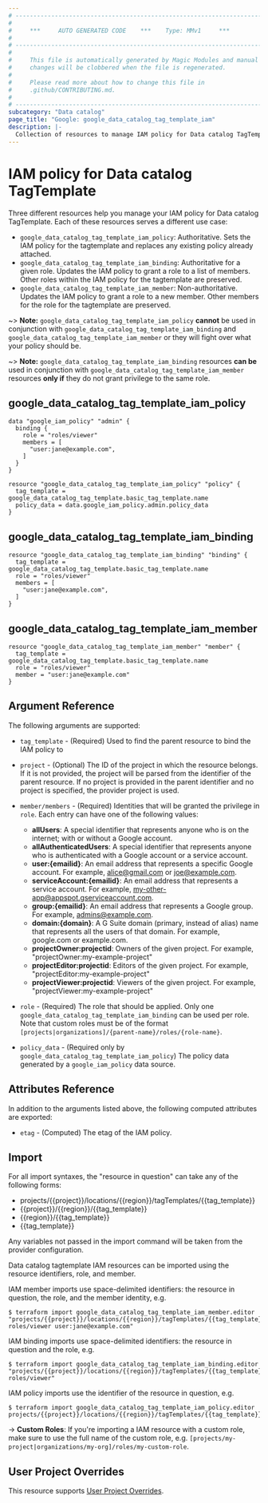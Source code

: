 ```yaml
---
# ----------------------------------------------------------------------------
#
#     ***     AUTO GENERATED CODE    ***    Type: MMv1     ***
#
# ----------------------------------------------------------------------------
#
#     This file is automatically generated by Magic Modules and manual
#     changes will be clobbered when the file is regenerated.
#
#     Please read more about how to change this file in
#     .github/CONTRIBUTING.md.
#
# ----------------------------------------------------------------------------
subcategory: "Data catalog"
page_title: "Google: google_data_catalog_tag_template_iam"
description: |-
  Collection of resources to manage IAM policy for Data catalog TagTemplate
---
```


# IAM policy for Data catalog TagTemplate
Three different resources help you manage your IAM policy for Data catalog TagTemplate. Each of these resources serves a different use case:

* `google_data_catalog_tag_template_iam_policy`: Authoritative. Sets the IAM policy for the tagtemplate and replaces any existing policy already attached.
* `google_data_catalog_tag_template_iam_binding`: Authoritative for a given role. Updates the IAM policy to grant a role to a list of members. Other roles within the IAM policy for the tagtemplate are preserved.
* `google_data_catalog_tag_template_iam_member`: Non-authoritative. Updates the IAM policy to grant a role to a new member. Other members for the role for the tagtemplate are preserved.

~> **Note:** `google_data_catalog_tag_template_iam_policy` **cannot** be used in conjunction with `google_data_catalog_tag_template_iam_binding` and `google_data_catalog_tag_template_iam_member` or they will fight over what your policy should be.

~> **Note:** `google_data_catalog_tag_template_iam_binding` resources **can be** used in conjunction with `google_data_catalog_tag_template_iam_member` resources **only if** they do not grant privilege to the same role.




## google\_data\_catalog\_tag\_template\_iam\_policy

```hcl
data "google_iam_policy" "admin" {
  binding {
    role = "roles/viewer"
    members = [
      "user:jane@example.com",
    ]
  }
}

resource "google_data_catalog_tag_template_iam_policy" "policy" {
  tag_template = google_data_catalog_tag_template.basic_tag_template.name
  policy_data = data.google_iam_policy.admin.policy_data
}
```

## google\_data\_catalog\_tag\_template\_iam\_binding

```hcl
resource "google_data_catalog_tag_template_iam_binding" "binding" {
  tag_template = google_data_catalog_tag_template.basic_tag_template.name
  role = "roles/viewer"
  members = [
    "user:jane@example.com",
  ]
}
```

## google\_data\_catalog\_tag\_template\_iam\_member

```hcl
resource "google_data_catalog_tag_template_iam_member" "member" {
  tag_template = google_data_catalog_tag_template.basic_tag_template.name
  role = "roles/viewer"
  member = "user:jane@example.com"
}
```

## Argument Reference

The following arguments are supported:

* `tag_template` - (Required) Used to find the parent resource to bind the IAM policy to

* `project` - (Optional) The ID of the project in which the resource belongs.
    If it is not provided, the project will be parsed from the identifier of the parent resource. If no project is provided in the parent identifier and no project is specified, the provider project is used.

* `member/members` - (Required) Identities that will be granted the privilege in `role`.
  Each entry can have one of the following values:
  * **allUsers**: A special identifier that represents anyone who is on the internet; with or without a Google account.
  * **allAuthenticatedUsers**: A special identifier that represents anyone who is authenticated with a Google account or a service account.
  * **user:{emailid}**: An email address that represents a specific Google account. For example, alice@gmail.com or joe@example.com.
  * **serviceAccount:{emailid}**: An email address that represents a service account. For example, my-other-app@appspot.gserviceaccount.com.
  * **group:{emailid}**: An email address that represents a Google group. For example, admins@example.com.
  * **domain:{domain}**: A G Suite domain (primary, instead of alias) name that represents all the users of that domain. For example, google.com or example.com.
  * **projectOwner:projectid**: Owners of the given project. For example, "projectOwner:my-example-project"
  * **projectEditor:projectid**: Editors of the given project. For example, "projectEditor:my-example-project"
  * **projectViewer:projectid**: Viewers of the given project. For example, "projectViewer:my-example-project"

* `role` - (Required) The role that should be applied. Only one
    `google_data_catalog_tag_template_iam_binding` can be used per role. Note that custom roles must be of the format
    `[projects|organizations]/{parent-name}/roles/{role-name}`.

* `policy_data` - (Required only by `google_data_catalog_tag_template_iam_policy`) The policy data generated by
  a `google_iam_policy` data source.

## Attributes Reference

In addition to the arguments listed above, the following computed attributes are
exported:

* `etag` - (Computed) The etag of the IAM policy.

## Import

For all import syntaxes, the "resource in question" can take any of the following forms:

* projects/{{project}}/locations/{{region}}/tagTemplates/{{tag_template}}
* {{project}}/{{region}}/{{tag_template}}
* {{region}}/{{tag_template}}
* {{tag_template}}

Any variables not passed in the import command will be taken from the provider configuration.

Data catalog tagtemplate IAM resources can be imported using the resource identifiers, role, and member.

IAM member imports use space-delimited identifiers: the resource in question, the role, and the member identity, e.g.
```
$ terraform import google_data_catalog_tag_template_iam_member.editor "projects/{{project}}/locations/{{region}}/tagTemplates/{{tag_template}} roles/viewer user:jane@example.com"
```

IAM binding imports use space-delimited identifiers: the resource in question and the role, e.g.
```
$ terraform import google_data_catalog_tag_template_iam_binding.editor "projects/{{project}}/locations/{{region}}/tagTemplates/{{tag_template}} roles/viewer"
```

IAM policy imports use the identifier of the resource in question, e.g.
```
$ terraform import google_data_catalog_tag_template_iam_policy.editor projects/{{project}}/locations/{{region}}/tagTemplates/{{tag_template}}
```

-> **Custom Roles**: If you're importing a IAM resource with a custom role, make sure to use the
 full name of the custom role, e.g. `[projects/my-project|organizations/my-org]/roles/my-custom-role`.

## User Project Overrides

This resource supports [User Project Overrides](https://registry.terraform.io/providers/hashicorp/google/latest/docs/guides/provider_reference#user_project_override).
